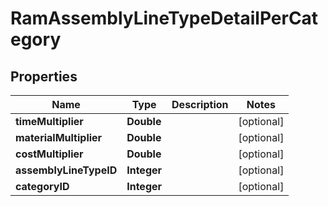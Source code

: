 
# RamAssemblyLineTypeDetailPerCategory

## Properties
Name | Type | Description | Notes
------------ | ------------- | ------------- | -------------
**timeMultiplier** | **Double** |  |  [optional]
**materialMultiplier** | **Double** |  |  [optional]
**costMultiplier** | **Double** |  |  [optional]
**assemblyLineTypeID** | **Integer** |  |  [optional]
**categoryID** | **Integer** |  |  [optional]



